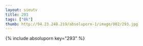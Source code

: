 ```yaml
--- 
layout: sieutv
title: 293
tags: ["0k"]
thumb: http://94.23.248.219/absoluporn-1/image/002/293.jpg
---
```

{% include absoluporn key="293" %} 
